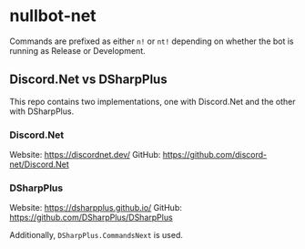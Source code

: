 # nullbot-net

Commands are prefixed as either `n!` or `nt!` depending on whether the bot is running as Release or Development.

## Discord.Net vs DSharpPlus

This repo contains two implementations, one with Discord.Net and the other with DSharpPlus.

### Discord.Net

Website: https://discordnet.dev/
GitHub: https://github.com/discord-net/Discord.Net

### DSharpPlus

Website: https://dsharpplus.github.io/
GitHub: https://github.com/DSharpPlus/DSharpPlus

Additionally, `DSharpPlus.CommandsNext` is used.
